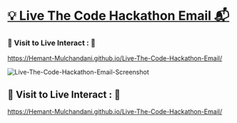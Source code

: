 # [💡 Live The Code Hackathon Email 📬](https://hemant-mulchandani.github.io/Live-The-Code-Hackathon-Email/)

### 📌 Visit to Live Interact : 🔗

  https://Hemant-Mulchandani.github.io/Live-The-Code-Hackathon-Email/
  
  ![Live-The-Code-Hackathon-Email-Screenshot](https://user-images.githubusercontent.com/89768465/195785705-1687e205-456d-4916-a8a2-a6bf976ea4c3.png)

  <!---
  ![Email-Screenshot](Media/Live-The-Code-Hackathon-Email-Screenshot.png)
  -->
  
## 📌 Visit to Live Interact : 🔗

  https://Hemant-Mulchandani.github.io/Live-The-Code-Hackathon-Email/ 
